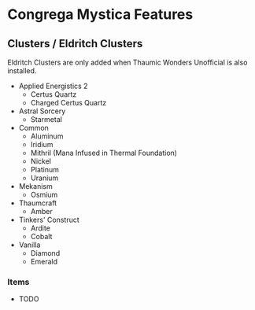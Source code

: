 # Congrega Mystica Features

## Clusters / Eldritch Clusters

Eldritch Clusters are only added when Thaumic Wonders Unofficial is also installed.

- Applied Energistics 2
  - Certus Quartz
  - Charged Certus Quartz
- Astral Sorcery
  - Starmetal
- Common
  - Aluminum
  - Iridium
  - Mithril (Mana Infused in Thermal Foundation)
  - Nickel
  - Platinum
  - Uranium
- Mekanism
  - Osmium
- Thaumcraft
  - Amber
- Tinkers' Construct
  - Ardite
  - Cobalt
- Vanilla
  - Diamond
  - Emerald

### Items
- TODO
